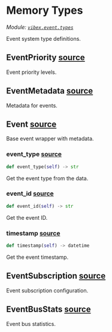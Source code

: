 # Memory Types

_Module: [`vibex.event.types`](https://github.com/dustland/vibex/blob/main/src/vibex/event/types.py)_

Event system type definitions.

## EventPriority <a href="https://github.com/dustland/vibex/blob/main/src/vibex/event/types.py#L26" class="source-link" title="View source code">source</a>

Event priority levels.

## EventMetadata <a href="https://github.com/dustland/vibex/blob/main/src/vibex/event/types.py#L34" class="source-link" title="View source code">source</a>

Metadata for events.

## Event <a href="https://github.com/dustland/vibex/blob/main/src/vibex/event/types.py#L46" class="source-link" title="View source code">source</a>

Base event wrapper with metadata.

### event_type <a href="https://github.com/dustland/vibex/blob/main/src/vibex/event/types.py#L52" class="source-link" title="View source code">source</a>

```python
def event_type(self) -> str
```

Get the event type from the data.

### event_id <a href="https://github.com/dustland/vibex/blob/main/src/vibex/event/types.py#L59" class="source-link" title="View source code">source</a>

```python
def event_id(self) -> str
```

Get the event ID.

### timestamp <a href="https://github.com/dustland/vibex/blob/main/src/vibex/event/types.py#L64" class="source-link" title="View source code">source</a>

```python
def timestamp(self) -> datetime
```

Get the event timestamp.

## EventSubscription <a href="https://github.com/dustland/vibex/blob/main/src/vibex/event/types.py#L69" class="source-link" title="View source code">source</a>

Event subscription configuration.

## EventBusStats <a href="https://github.com/dustland/vibex/blob/main/src/vibex/event/types.py#L81" class="source-link" title="View source code">source</a>

Event bus statistics.
